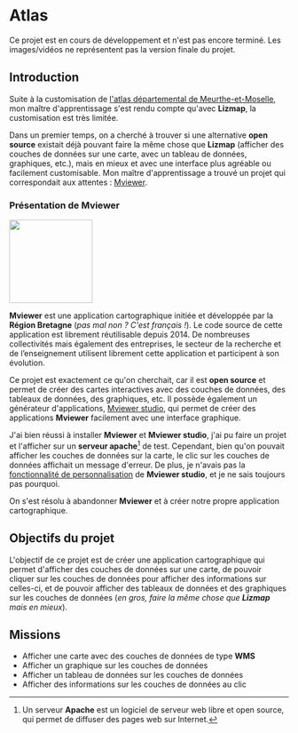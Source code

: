 # Atlas

<CustomContainer type="warning">
<p>
Ce projet est en cours de développement et n'est pas encore terminé. 
Les images/vidéos ne représentent pas la version finale du projet.
</p>
</CustomContainer>

## Introduction

Suite à la customisation de [l'atlas départemental de Meurthe-et-Moselle](/projects/upgrades/atlas), 
mon maître d'apprentissage s'est rendu compte qu'avec **Lizmap**, la customisation est très limitée.

Dans un premier temps, on a cherché à trouver si une alternative **open source** existait déjà pouvant faire la même chose que **Lizmap**
(afficher des couches de données sur une carte, avec un tableau de données, graphiques, etc.), mais en mieux et avec une interface plus agréable ou facilement customisable.
Mon maître d'apprentissage a trouvé un projet qui correspondait aux attentes : [Mviewer](https://mviewer.github.io/fr/).

### Présentation de Mviewer

<img style="margin: 0 auto" width="150px" src="/img/mviewer-logo.png?url">

**Mviewer** est une application cartographique initiée et développée par la **Région Bretagne** (*pas mal non ? C'est français !*). 
Le code source de cette application est librement réutilisable depuis 2014. 
De nombreuses collectivités mais également des entreprises, le secteur de la recherche et de l’enseignement utilisent librement cette application et participent à son évolution.

Ce projet est exactement ce qu'on cherchait, car il est **open source** et permet de créer des cartes interactives avec des couches de données,
des tableaux de données, des graphiques, etc.
Il possède également un générateur d'applications, [Mviewer studio](https://github.com/mviewer/mviewerstudio),
qui permet de créer des applications **Mviewer** facilement avec une interface graphique.

J'ai bien réussi à installer **Mviewer** et **Mviewer studio**, j'ai pu faire un projet et l'afficher sur un **serveur apache**[^1] de test.
Cependant, bien qu'on pouvait afficher les couches de données sur la carte, le clic sur les couches de données affichait un message d'erreur.
De plus, je n'avais pas la [fonctionnalité de personnalisation](https://mviewerstudio.readthedocs.io/fr/stable/doc_user/param_data.html#parametrer-une-fiche-dinformation)
de **Mviewer studio**, et je ne sais toujours pas pourquoi.

On s'est résolu à abandonner **Mviewer** et à créer notre propre application cartographique.

## Objectifs du projet

L'objectif de ce projet est de créer une application cartographique qui permet d'afficher des couches de données sur une carte,
de pouvoir cliquer sur les couches de données pour afficher des informations sur celles-ci,
et de pouvoir afficher des tableaux de données et des graphiques sur les couches de données (*en gros, faire la même chose que **Lizmap** mais en mieux*).

## Missions

- Afficher une carte avec des couches de données de type **WMS**
- Afficher un graphique sur les couches de données
- Afficher un tableau de données sur les couches de données
- Afficher des informations sur les couches de données au clic

[^1]: Un serveur **Apache** est un logiciel de serveur web libre et open source, qui permet de diffuser des pages web sur Internet.